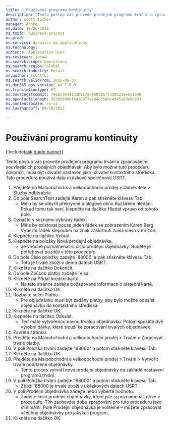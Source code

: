 ```yaml
--- 
title: " Používání programu kontinuity"
description: "Tento postup vás provede prodejem programu trvání a zpracováním souvisejících prodejních objednávek."
author: scott-tucker
manager: AnnBe
ms.date: 10/26/2016
ms.topic: business-process
ms.prod: 
ms.service: dynamics-ax-applications
ms.technology: 
audience: Application User
ms.reviewer: josaw
ms.search.scope: Operations
ms.search.region: Global
ms.search.industry: Retail
ms.author: scotttuc
ms.search.validFrom: 2016-06-30
ms.dyn365.ops.version: AX 7.0.0
ms.translationtype: HT
ms.sourcegitcommit: 7e0a5d044133b917a3eb9386773205218e5c1b40
ms.openlocfilehash: 5d3b5690bfbd10b77e784d35d0c4f4518de58333
ms.contentlocale: cs-cz
ms.lasthandoff: 09/29/2017

---
```

# <a name="use-a-continuity-program"></a> Používání programu kontinuity

[!include[task guide banner](../includes/task-guide-banner.md)]

Tento postup vás provede prodejem programu trvání a zpracováním souvisejících prodejních objednávek. Aby bylo možné tuto proceduru dokončit, musí být uživatel nastaven jako uživatel kontaktního střediska. Tato procedura používá data ukázkové společnosti USRT.

1. Přejděte na Maloobchodní a velkoobchodní prodej > Odběratelé > Služby odběratele.
2. Do pole SearchText zadejte Karen a pak stiskněte klávesu Tab.
    * Mělo by se otevřít překryvné dialogové okno Rozšířené hledání. Pokud tomu tak není, klepněte na tlačítko Hledat vpravo od tohoto pole.  
3. Označte v seznamu vybraný řádek.
    * Měla by existovat pouze jeden řádek se zobrazením Karen Berg. Vyberte řádek klepnutím na znak zaškrtnutí zcela vlevo v mřížce.  
4. Klepněte na tlačítko Vybrat.
5. Klepněte na položky Nová prodejní objednávka.
    * Je vhodné poznamenat si číslo prodejní objednávky. Budete je potřebovat později v této proceduře.  
6. Do pole Číslo položky zadejte '88000' a pak stiskněte klávesu Tab.
    * Toto je trvalé zboží v demo datech USRT.  
7. Klikněte na tlačítko Dokončit.
8. Do pole Způsob platby zadejte 'Visa'.
9. Klikněte na Přidat kreditní kartu.
    * Na této stránce zadejte požadované informace o platební kartě.  
10. Klikněte na tlačítko OK.
11. Rozbalte sekci Platba.
    * Pro objednávku musí být zadány platby, aby bylo možné odeslat objednávku do kontaktního střediska.  
12. Klikněte na tlačítko OK.
13. Klepněte na tlačítko Odeslat.
    * Teď máte vytvořenou novou trvalou objednávku. Potom spustíte dvě výrobní dávky, které slouží ke zpracování trvalých objednávek.  
14. Zavřete stránku.
15. Přejděte na Maloobchodní a velkoobchodní prodej > Trvání > Zpracovat trvalé platby.
16. V poli Položka trvání zadejte "88000" a potom stiskněte klávesu Tab.
17. Klikněte na tlačítko OK.
18. Přejděte na Maloobchodní a velkoobchodní prodej > Trvání > Vytvořit trvalé podřízené objednávky.
    * Tento proces vytvoří nové prodejní objednávky na základě nastavení programů trvání.  
19. V poli Položka trvání zadejte "88000" a potom stiskněte klávesu Tab.
    * Zboží '88000 je trvalé zboží v ukázkových datech USRT.  
20. V poli Prodejní objednávka zadejte nebo vyberte hodnotu.
    * Zadejte číslo prodejní objednávky, které jste si poznamenali dříve v proceduře. Tím zachováte dobu zpracování pro tuto proceduru jako minimální. Pole Prodejní objednávka je volitelné – můžete zpracovat všechny objednávky pro jakýkoli program.  
21. Klikněte na tlačítko OK.


